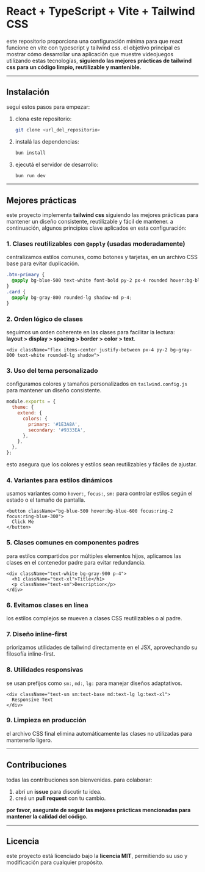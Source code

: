 # React + TypeScript + Vite + Tailwind CSS

este repositorio proporciona una configuración mínima para que react funcione en vite con typescript y tailwind css. el objetivo principal es mostrar cómo desarrollar una aplicación que muestre videojuegos utilizando estas tecnologías, **siguiendo las mejores prácticas de tailwind css para un código limpio, reutilizable y mantenible.**

---

## Instalación

seguí estos pasos para empezar:

1. clona este repositorio:  
   ```sh
   git clone <url_del_repositorio>
   ```
2. instalá las dependencias:  
   ```sh
   bun install
   ```
3. ejecutá el servidor de desarrollo:  
   ```sh
   bun run dev
   ```

---

## Mejores prácticas

este proyecto implementa **tailwind css** siguiendo las mejores prácticas para mantener un diseño consistente, reutilizable y fácil de mantener. a continuación, algunos principios clave aplicados en esta configuración:

### **1. Clases reutilizables con `@apply` (usadas moderadamente)**
centralizamos estilos comunes, como botones y tarjetas, en un archivo CSS base para evitar duplicación.

```css
.btn-primary {
  @apply bg-blue-500 text-white font-bold py-2 px-4 rounded hover:bg-blue-600;
}
.card {
  @apply bg-gray-800 rounded-lg shadow-md p-4;
}
```

### **2. Orden lógico de clases**
seguimos un orden coherente en las clases para facilitar la lectura:  
**layout > display > spacing > border > color > text**.

```tsx
<div className="flex items-center justify-between px-4 py-2 bg-gray-800 text-white rounded-lg shadow">
```

### **3. Uso del tema personalizado**
configuramos colores y tamaños personalizados en `tailwind.config.js` para mantener un diseño consistente.

```js
module.exports = {
  theme: {
    extend: {
      colors: {
        primary: '#1E3A8A',
        secondary: '#9333EA',
      },
    },
  },
};
```

esto asegura que los colores y estilos sean reutilizables y fáciles de ajustar.

### **4. Variantes para estilos dinámicos**
usamos variantes como `hover:`, `focus:`, `sm:` para controlar estilos según el estado o el tamaño de pantalla.

```tsx
<button className="bg-blue-500 hover:bg-blue-600 focus:ring-2 focus:ring-blue-300">
  Click Me
</button>
```

### **5. Clases comunes en componentes padres**
para estilos compartidos por múltiples elementos hijos, aplicamos las clases en el contenedor padre para evitar redundancia.

```tsx
<div className="text-white bg-gray-900 p-4">
  <h1 className="text-xl">Title</h1>
  <p className="text-sm">Description</p>
</div>
```

### **6. Evitamos clases en línea**
los estilos complejos se mueven a clases CSS reutilizables o al padre.

### **7. Diseño inline-first**
priorizamos utilidades de tailwind directamente en el JSX, aprovechando su filosofía inline-first.

### **8. Utilidades responsivas**
se usan prefijos como `sm:`, `md:`, `lg:` para manejar diseños adaptativos.

```tsx
<div className="text-sm sm:text-base md:text-lg lg:text-xl">
  Responsive Text
</div>
```

### **9. Limpieza en producción**
el archivo CSS final elimina automáticamente las clases no utilizadas para mantenerlo ligero.

---

## Contribuciones

todas las contribuciones son bienvenidas. para colaborar:

1. abrí un **issue** para discutir tu idea.
2. creá un **pull request** con tu cambio.

**por favor, asegurate de seguir las mejores prácticas mencionadas para mantener la calidad del código.**

---

## Licencia

este proyecto está licenciado bajo la **licencia MIT**, permitiendo su uso y modificación para cualquier propósito.
